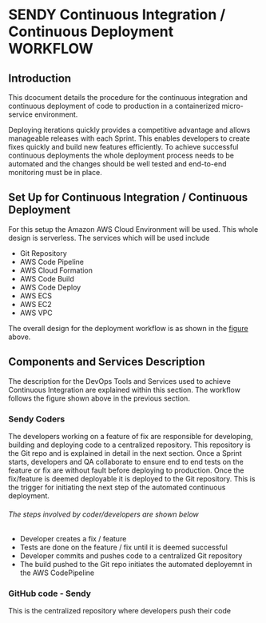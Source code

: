 # SENDY Continuous Integration / Continuous Deployment WORKFLOW
## Introduction

This dcocument details the procedure for the continuous integration and continuous deployment of code to production in a containerized micro-service environment.

Deploying iterations quickly provides a competitive advantage and allows manageable releases with each Sprint. This enables developers to create fixes quickly and build new features efficiently. 
To achieve successful continuous deployments the whole deployment process needs to be automated and the changes should be well tested and  end-to-end monitoring must be in place.

## Set Up for Continuous Integration / Continuous Deployment

For this setup the Amazon AWS Cloud Environment will be used. This whole design is serverless. The services which will be used include
* Git Repository
* AWS Code Pipeline
* AWS Cloud Formation
* AWS Code Build
* AWS Code Deploy
* AWS ECS
* AWS EC2
* AWS VPC

The overall design for the deployment workflow is as shown in the [figure](https://github.com/joshcrypt/sendy-deploymentworkflow/blob/master/DeploymentWorkflow.PNG) above.

## Components and Services Description

The description for the DevOps Tools and Services used to achieve Continuous Integration are explained within this section. The workflow follows the figure shown above in the previous section.

### Sendy Coders
The developers working on a feature of fix are responsible for developing, building and deploying code to a centralized repository. This repository is the Git repo and is explained in detail in the next section. Once a Sprint starts, developers and QA collaborate to ensure end to end tests on the feature or fix are without fault before deploying to production. 
Once the fix/feature is deemed deployable it is deployed to the Git repository. This is the trigger for initiating the next step of the automated continuous deployment.

###### The steps involved by coder/developers are shown below
* Developer creates a fix / feature
* Tests are done on the feature / fix until it is deemed successful
* Developer commits and pushes code to a centralized Git repository
* The build pushed to the Git repo initiates the automated deployemnt in the AWS CodePipeline

### GitHub code - Sendy
This is the centralized repository where developers push their code

